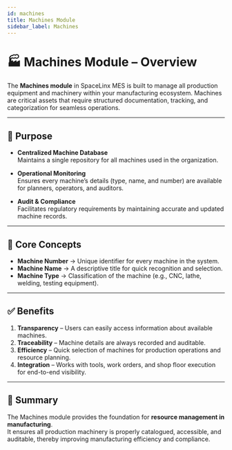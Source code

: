 ```yaml
---
id: machines
title: Machines Module
sidebar_label: Machines
---
```


# 🏭 Machines Module – Overview

The **Machines module** in SpaceLinx MES is built to manage all production equipment and machinery within your manufacturing ecosystem. Machines are critical assets that require structured documentation, tracking, and categorization for seamless operations.

---

## 🎯 Purpose

- **Centralized Machine Database**  
  Maintains a single repository for all machines used in the organization.

- **Operational Monitoring**  
  Ensures every machine’s details (type, name, and number) are available for planners, operators, and auditors.

- **Audit & Compliance**  
  Facilitates regulatory requirements by maintaining accurate and updated machine records.

---

## 🔑 Core Concepts

- **Machine Number** → Unique identifier for every machine in the system.
- **Machine Name** → A descriptive title for quick recognition and selection.
- **Machine Type** → Classification of the machine (e.g., CNC, lathe, welding, testing equipment).

---

## ✅ Benefits

1. **Transparency** – Users can easily access information about available machines.
2. **Traceability** – Machine details are always recorded and auditable.
3. **Efficiency** – Quick selection of machines for production operations and resource planning.
4. **Integration** – Works with tools, work orders, and shop floor execution for end-to-end visibility.

---

## 📌 Summary

The Machines module provides the foundation for **resource management in manufacturing**.  
It ensures all production machinery is properly catalogued, accessible, and auditable, thereby improving manufacturing efficiency and compliance.
